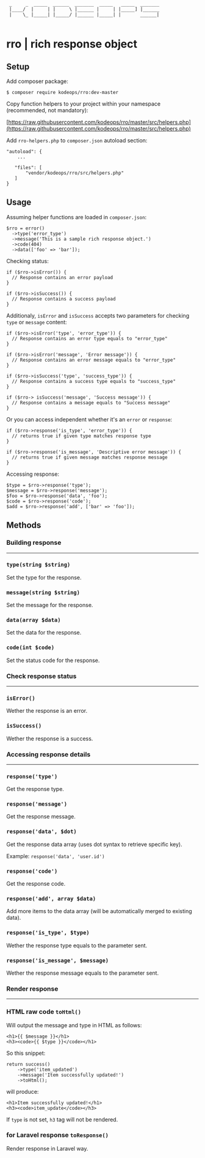 ```
 _     _  _____  ______  _______  _____   _____  _______
 |____/  |     | |     \ |______ |     | |_____] |______
 |    \_ |_____| |_____/ |______ |_____| |       ______|
 
```
 

# rro | rich response object

## Setup

Add composer package:

`$ composer require kodeops/rro:dev-master`

Copy function helpers to your project within your namespace (recommended, not mandatory):

[https://raw.githubusercontent.com/kodeops/rro/master/src/helpers.php](https://raw.githubusercontent.com/kodeops/rro/master/src/helpers.php)

Add `rro-helpers.php` to `composer.json` autoload section:

```
"autoload": {
    ...
        
   "files": [
       "vendor/kodeops/rro/src/helpers.php"
   ]
}
```

## Usage 
Assuming helper functions are loaded in `composer.json`:

```
$rro = error()
  ->type('error_type')
  ->message('This is a sample rich response object.')
  ->code(404)
  ->data(['foo' => 'bar']);
```

Checking status:

```
if ($rro->isError()) {
  // Response contains an error payload
}

if ($rro->isSuccess()) {
  // Response contains a success payload
}
```

Additionaly, `isError` and `isSuccess` accepts two parameters for checking `type` or `message` content:

```
if ($rro->isError('type', 'error_type')) {
  // Response contains an error type equals to "error_type"
}

if ($rro->isError('message', 'Error message')) {
  // Response contains an error message equals to "error_type"
}

if ($rro->isSuccess('type', 'success_type')) {
  // Response contains a success type equals to "success_type"
}

if ($rro-> isSuccess('message', 'Success message')) {
  // Response contains a message equals to "Success message"
}
```

Or you can access independent whether it's an `error` or `response`:


```
if ($rro->response('is_type', 'error_type')) {
  // returns true if given type matches response type
}

if ($rro->response('is_message', 'Descriptive error message')) {
  // returns true if given message matches response message
}
```

Accessing response:

```
$type = $rro->response('type');
$message = $rro->response('message');
$foo = $rro->response('data', 'foo');
$code = $rro->response('code');
$add = $rro->response('add', ['bar' => 'foo']);
```

##  Methods

### Building response
***	

### `type(string $string)`

Set the type for the response.

### `message(string $string)`

Set the message for the response.

### `data(array $data)`

Set the data for the response.

### `code(int $code)`

Set the status code for the response.

### Check response status
***	

### `isError()`

Wether the response is an error.

### `isSuccess()`

Wether the response is a success.

### Accessing response details
***	

### `response('type')`

Get the response type.

### `response('message')`

Get the response message.

### `response('data', $dot)`

Get the response data array (uses dot syntax to retrieve specific key). 

Example: `response('data', 'user.id')`

### `response('code')`

Get the response code.

### `response('add', array $data)`

Add more items to the data array (will be automatically merged to existing data).

### `response('is_type', $type)`

Wether the response type equals to the parameter sent.

### `response('is_message', $message)`

Wether the response message equals to the parameter sent.

### Render response
***	

### HTML raw code `toHtml()`

Will output the message and type in HTML as follows:

```
<h1>{{ $message }}</h1>
<h3><code>{{ $type }}</code></h1>
```

So this snippet:

```
return success()
	->type('item_updated')
	->message('Item successfully updated!')
	->toHtml();
```

will produce:

```
<h1>Item successfully updated!</h1>
<h3><code>item_update</code></h3>
```

If `type` is not set, `h3` tag will not be rendered.

### for Laravel response `toResponse()`

Render response in Laravel way.
